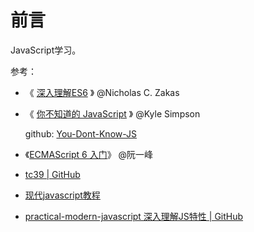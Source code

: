 # 前言

JavaScript学习。

参考：

- 《 [深入理解ES6](https://book.douban.com/subject/27072230/) 》 @Nicholas C. Zakas

- 《 [你不知道的 JavaScript](https://book.douban.com/series/40642) 》 @Kyle Simpson

  github: [You-Dont-Know-JS](https://github.com/getify/You-Dont-Know-JS/tree/1ed-zh-CN)

- 《[ECMAScript 6 入门](https://es6.ruanyifeng.com/)》 @阮一峰

- [tc39 | GitHub](https://github.com/tc39)

- [现代javascript教程](https://zh.javascript.info/)

- [practical-modern-javascript 深入理解JS特性 | GitHub](https://github.com/mjavascript/practical-modern-javascript)

